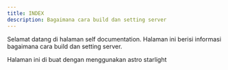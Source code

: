 ```yaml
---
title: INDEX
description: Bagaimana cara build dan setting server
---
```


Selamat datang di halaman self documentation. Halaman ini berisi informasi bagaimana cara build dan setting server.

Halaman ini di buat dengan menggunakan astro starlight
